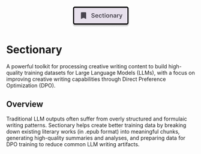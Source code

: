 <p align="center">
  <img src="https://github.com/mkturkcan/Sectionary/blob/main/assets/logo.png?raw=true" />
</p>

# Sectionary

A powerful toolkit for processing creative writing content to build high-quality training datasets for Large Language Models (LLMs), with a focus on improving creative writing capabilities through Direct Preference Optimization (DPO).

## Overview

Traditional LLM outputs often suffer from overly structured and formulaic writing patterns. Sectionary helps create better training data by breaking down existing literary works (in .epub format) into meaningful chunks, generating high-quality summaries and analyses, and preparing data for DPO training to reduce common LLM writing artifacts.
